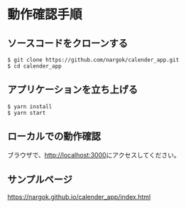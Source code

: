 # 動作確認手順

## ソースコードをクローンする
```
$ git clone https://github.com/nargok/calender_app.git
$ cd calender_app
```
## アプリケーションを立ち上げる
```
$ yarn install
$ yarn start
```
## ローカルでの動作確認
ブラウザで、[http://localhost:3000](http://localhost:3000)にアクセスしてください。  

## サンプルページ
https://nargok.github.io/calender_app/index.html
